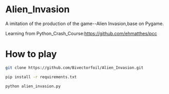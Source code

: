 # Alien_Invasion
A imitation of the production of the game--Alien Invasion,base on Pygame.

Learning from Python_Crash_Course:https://github.com/ehmatthes/pcc

# How to play

```bash
git clone https://github.com/Bivectorfoil/Alien_Invasion.git

pip install -r requirements.txt

python alien_invasion.py
```
